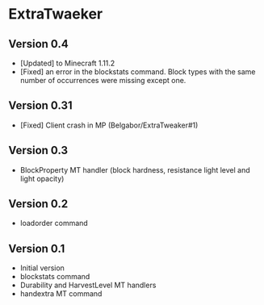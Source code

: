 # ExtraTwaeker

## Version 0.4
* [Updated] to Minecraft 1.11.2
* [Fixed] an error in the blockstats command. Block types with the same number of occurrences were missing except one.

## Version 0.31
* [Fixed] Client crash in MP (Belgabor/ExtraTweaker#1)

## Version 0.3
* BlockProperty MT handler (block hardness, resistance light level and light opacity)

## Version 0.2
* loadorder command

## Version 0.1
* Initial version
* blockstats command
* Durability and HarvestLevel MT handlers
* handextra MT command